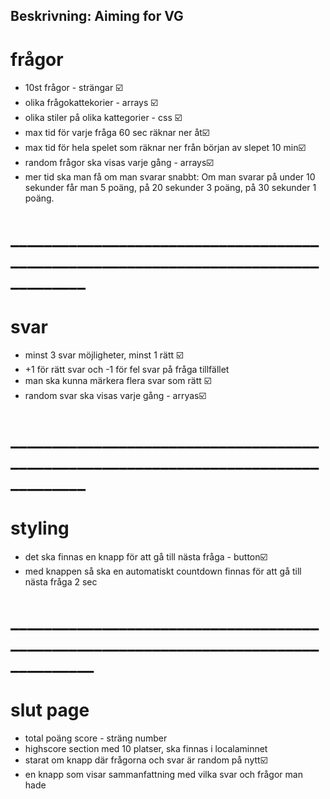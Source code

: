 ## Beskrivning: Aiming for VG

# frågor

* 10st frågor - strängar ☑️
* olika frågokattekorier - arrays ☑️
* olika stiler på olika kattegorier - css ☑️
* max tid för varje fråga 60 sec räknar ner åt☑️
* max tid för hela spelet som räknar ner från början av slepet 10 min☑️
* random frågor ska visas varje gång - arrays☑️
* mer tid ska man få om man svarar snabbt: Om man svarar på under 10 sekunder får man 5 poäng, på 20 sekunder 3 poäng, på 30 sekunder 1 poäng.

# ___________________________________________________________________________________
# svar

* minst 3 svar möjligheter, minst 1 rätt ☑️
* +1 för rätt svar och -1 för fel svar på fråga tillfället
* man ska kunna märkera flera svar som rätt ☑️
* random svar ska visas varje gång - arryas☑️

# ___________________________________________________________________________________

# styling

* det ska finnas en knapp för att gå till nästa fråga - button☑️
* med knappen så ska en automatiskt countdown finnas för att gå till nästa fråga 2 sec

# ____________________________________________________________________________________

# slut page

* total poäng score - sträng number
* highscore section med 10 platser, ska finnas i localaminnet
* starat om knapp där frågorna och svar är random på nytt☑️
* en knapp som visar sammanfattning med vilka svar och frågor man hade